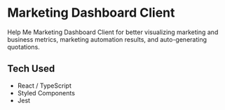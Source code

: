 # Marketing Dashboard Client

Help Me Marketing Dashboard Client for better visualizing marketing and business metrics, marketing automation results, and auto-generating quotations.

## Tech Used

-   React / TypeScript
-   Styled Components
-   Jest
